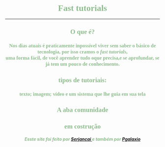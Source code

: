 <html> 

<head> 

<title>fast tutorials</title> 


</head> 

<body text= "#8FBC8F" background= "https://cdn.awsli.com.br/1000x1000/464/464644/produto/25269354/274a5b0f0b.jpg"> 

<h1 align="center"> <font face= "Consolas"> Fast tutorials </font> </h1><hr /> 

<h2 align="center"> <font face= "Consolas"> O que é? </font> </h1>
<h3 align="center"> <font face= "Consolas"> Nos dias atuais é praticamente inpossível viver sem saber o básico de tecnologia, por isso cramos o <i>fast tutorials</i>,<br /> uma forma fácil, de você aprender tudo oque precisa,e se aprofundar, se já tem um pouco de conhecimento. </font> </h3> 

<h2 align="center"> <font face= "Consolas"> tipos de tutoriais: </font> </h2> 

<h3 align="center"> <font face= "Consolas">  texto; imagem; vídeo e um sistema que lhe guia em sua tela </font> </h3> 

 

<h2 align="center"> <font face= "Consolas"> A aba comunidade</font></h2>


<h2 align="center"> <font face= "Consolas">em costrução</font></h2> 




<h5 align= "center"> Esste site foi feito por <a href= "https://github.com/Serjancai"> Serjancai </a> e também por <a href= "https://github.com/PGalaxio"> Pgalaxio </a>


</body>

 










</html>

